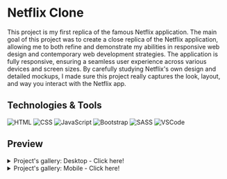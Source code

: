# Netflix Clone
This project is my first replica of the famous Netflix application.
The main goal of this project was to create a close replica of the Netflix application, allowing me to both refine and demonstrate my abilities in responsive web design and contemporary web development strategies.
The application is fully responsive, ensuring a seamless user experience across various devices and screen sizes.
By carefully studying Netflix's own design and detailed mockups, I made sure this project really captures the look, layout, and way you interact with the Netflix app.

## Technologies & Tools
![HTML](https://img.shields.io/badge/HTML-282C34?logo=html5&logoColor=E34F26)
![CSS](https://img.shields.io/badge/CSS-282C34?logo=css3&logoColor=1572B6)
![JavaScript](https://img.shields.io/badge/JavaScript-282C34?logo=javascript&logoColor=F7DF1E)
![Bootstrap](https://img.shields.io/badge/Bootstrap-282C34?logo=bootstrap&logoColor=7952B3)
![SASS](https://img.shields.io/badge/SASS-282C34?logo=sass&logoColor=CC6699)
![VSCode](https://img.shields.io/badge/VSCode-282C34?logo=visualstudiocode&logoColor=007ACC)

## Preview
<details>
<summary>Project's gallery: Desktop - Click here!</summary>
<img src="/preview/01.png" width="350"> <img src="/preview/02.png" width="350"> <img src="/preview/03.png" width="350">
</details>
<details>
<summary>Project's gallery: Mobile - Click here!</summary>
<img src="/preview/04.png" height="450"> <img src="/preview/05.png" height="450"> <img src="/preview/06.png" height="450">
</details>
